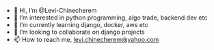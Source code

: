 - 👋 Hi, I’m @Levi-Chinecherem
- 👀 I’m interested in python programming, algo trade, backend dev etc
- 🌱 I’m currently learning django, docker, aws etc 
- 💞️ I’m looking to collaborate on django projects
- 📫 How to reach me, levi.chinecherem@yahoo.com

<!---
Levi-Chinecherem/Levi-Chinecherem is a ✨ special ✨ repository because its `README.md` (this file) appears on your GitHub profile.
You can click the Preview link to take a look at your changes.
--->
